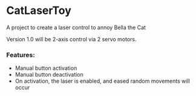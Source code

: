 # CatLaserToy
A project to create a laser control to annoy Bella the Cat

Version 1.0 will be 2-axis control via 2 servo motors.

### Features:
- Manual button activation
- Manual button deactivation
- On activation, the laser is enabled, and eased random movements will occur

